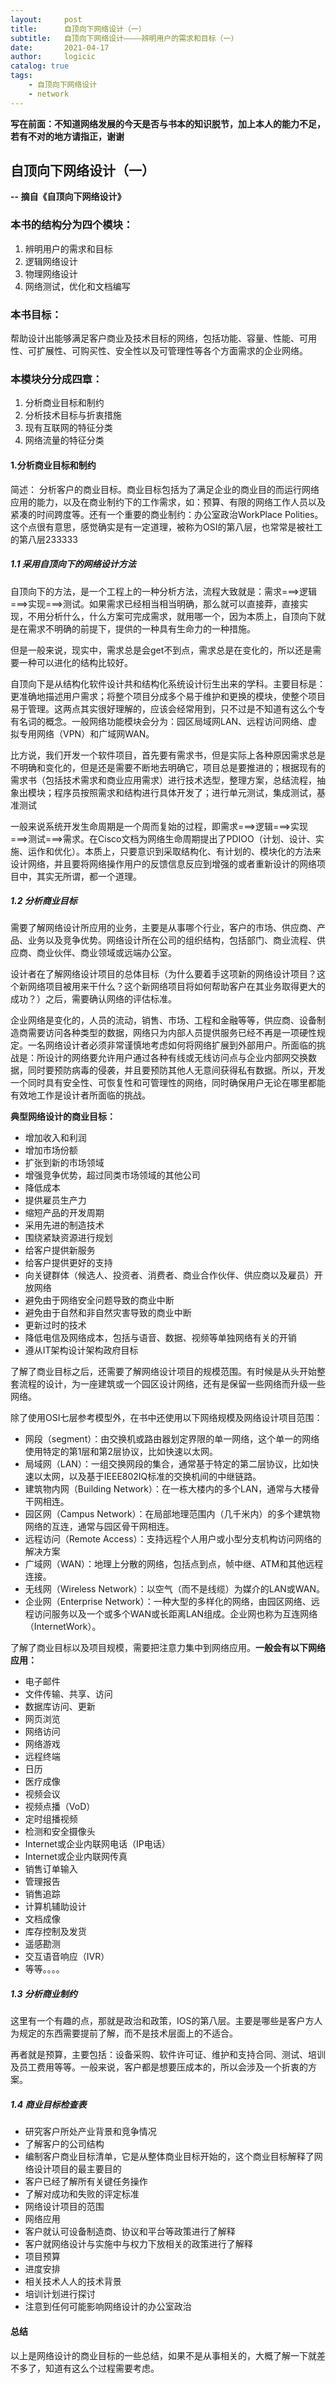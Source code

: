 ```yaml
---
layout:     post
title:      自顶向下网络设计（一）
subtitle:   自顶向下网络设计————辨明用户的需求和目标（一）
date:       2021-04-17
author:     logicic
catalog: true
tags:
    - 自顶向下网络设计
    - network
---
```


**写在前面：不知道网络发展的今天是否与书本的知识脱节，加上本人的能力不足，若有不对的地方请指正，谢谢**

## 自顶向下网络设计（一）
**-- 摘自《自顶向下网络设计》**

### 本书的结构分为四个模块：
1. 辨明用户的需求和目标
2. 逻辑网络设计
3. 物理网络设计
4. 网络测试，优化和文档编写


### 本书目标：
帮助设计出能够满足客户商业及技术目标的网络，包括功能、容量、性能、可用性、可扩展性、可购买性、安全性以及可管理性等各个方面需求的企业网络。

### 本模块分分成四章：
1. 分析商业目标和制约
2. 分析技术目标与折衷措施
3. 现有互联网的特征分类
4. 网络流量的特征分类

#### 1.分析商业目标和制约
简述：
分析客户的商业目标。商业目标包括为了满足企业的商业目的而运行网络应用的能力，以及在商业制约下的工作需求，如：预算、有限的网络工作人员以及紧凑的时间跨度等。还有一个重要的商业制约：办公室政治WorkPlace Polities。这个点很有意思，感觉确实是有一定道理，被称为OSI的第八层，也常常是被社工的第八层233333

##### 1.1 采用自顶向下的网络设计方法

自顶向下的方法，是一个工程上的一种分析方法，流程大致就是：需求===>逻辑===>实现===>测试。如果需求已经相当相当明确，那么就可以直接莽，直接实现，不用分析什么，什么方案可完成需求，就用哪一个，因为本质上，自顶向下就是在需求不明确的前提下，提供的一种具有生命力的一种措施。

但是一般来说，现实中，需求总是会get不到点，需求总是在变化的，所以还是需要一种可以进化的结构比较好。

自顶向下是从结构化软件设计共和结构化系统设计衍生出来的学科。主要目标是：更准确地描述用户需求；将整个项目分成多个易于维护和更换的模块，使整个项目易于管理。这两点其实很好理解的，应该会经常用到，只不过是不知道有这么个专有名词的概念。一般网络功能模块会分为：园区局域网LAN、远程访问网络、虚拟专用网络（VPN）和广域网WAN。

比方说，我们开发一个软件项目，首先要有需求书，但是实际上各种原因需求总是不明确和变化的，但是还是需要不断地去明确它，项目总是要推进的；根据现有的需求书（包括技术需求和商业应用需求）进行技术选型，整理方案，总结流程，抽象出模块；程序员按照需求和结构进行具体开发了；进行单元测试，集成测试，基准测试

一般来说系统开发生命周期是一个周而复始的过程，即需求===>逻辑===>实现===>测试===>需求。在Cisco文档为网络生命周期提出了PDIOO（计划、设计、实施、运作和优化）。本质上，只要意识到采取结构化、有计划的、模块化的方法来设计网络，并且要将网络操作用户的反馈信息反应到增强的或者重新设计的网络项目中，其实无所谓，都一个道理。

##### 1.2 分析商业目标

需要了解网络设计所应用的业务，主要是从事哪个行业，客户的市场、供应商、产品、业务以及竞争优势。网络设计所在公司的组织结构，包括部门、商业流程、供应商、商业伙伴、商业领域或远端办公室。

设计者在了解网络设计项目的总体目标（为什么要着手这项新的网络设计项目？这个新网络项目被用来干什么？这个新网络项目将如何帮助客户在其业务取得更大的成功？）之后，需要确认网络的评估标准。

企业网络是变化的，人员的流动，销售、市场、工程和金融等等，供应商、设备制造商需要访问各种类型的数据，网络只为内部人员提供服务已经不再是一项硬性规定。一名网络设计者必须非常谨慎地考虑如何将网络扩展到外部用户。所面临的挑战是：所设计的网络要允许用户通过各种有线或无线访问点与企业内部网交换数据，同时要预防病毒的侵袭，并且要预防其他人无意间获得私有数据。所以，开发一个同时具有安全性、可恢复性和可管理性的网络，同时确保用户无论在哪里都能有效地工作是设计者所面临的挑战。

**典型网络设计的商业目标：**
- 增加收入和利润
- 增加市场份额
- 扩张到新的市场领域
- 增强竞争优势，超过同类市场领域的其他公司
- 降低成本
- 提供雇员生产力
- 缩短产品的开发周期
- 采用先进的制造技术
- 围绕紧缺资源进行规划
- 给客户提供新服务
- 给客户提供更好的支持
- 向关键群体（候选人、投资者、消费者、商业合作伙伴、供应商以及雇员）开放网络
- 避免由于网络安全问题导致的商业中断
- 避免由于自然和非自然灾害导致的商业中断
- 更新过时的技术
- 降低电信及网络成本，包括与语音、数据、视频等单独网络有关的开销
- 遵从IT架构设计架构政府目标

了解了商业目标之后，还需要了解网络设计项目的规模范围。有时候是从头开始整套流程的设计，为一座建筑或一个园区设计网络，还有是保留一些网络而升级一些网络。

除了使用OSI七层参考模型外，在书中还使用以下网络规模及网络设计项目范围：
- 网段（segment）：由交换机或路由器划定界限的单一网络，这个单一的网络使用特定的第1层和第2层协议，比如快速以太网。
- 局域网（LAN）：一组交换网段的集合，通常基于特定的第二层协议，比如快速以太网，以及基于IEEE802IQ标准的交换机间的中继链路。
- 建筑物内网（Building Network）：在一栋大楼内的多个LAN，通常与大楼骨干网相连。
- 园区网（Campus Network）：在局部地理范围内（几千米内）的多个建筑物网络的互连，通常与园区骨干网相连。
- 远程访问（Remote Access）：支持远程个人用户或小型分支机构访问网络的解决方案
- 广域网（WAN）：地理上分散的网络，包括点到点，帧中继、ATM和其他远程连接。
- 无线网（Wireless Network）：以空气（而不是线缆）为媒介的LAN或WAN。
- 企业网（Enterprise Network）：一种大型的多样化的网络，由园区网络、远程访问服务以及一个或多个WAN或长距离LAN组成。企业网也称为互连网络（InternetWork）。

了解了商业目标以及项目规模，需要把注意力集中到网络应用。**一般会有以下网络应用：**
- 电子邮件
- 文件传输、共享、访问
- 数据库访问、更新
- 网页浏览
- 网络访问
- 网络游戏
- 远程终端
- 日历
- 医疗成像
- 视频会议
- 视频点播（VoD）
- 定时组播视频
- 检测和安全摄像头
- Internet或企业内联网电话（IP电话）
- Internet或企业内联网传真
- 销售订单输入
- 管理报告
- 销售追踪
- 计算机辅助设计
- 文档成像
- 库存控制及发货
- 遥感勘测
- 交互语音响应（IVR）
- 等等。。。。


##### 1.3 分析商业制约

这里有一个有趣的点，那就是政治和政策，IOS的第八层。主要是哪些是客户方人为规定的东西需要提前了解，而不是技术层面上的不适合。

再者就是预算，主要包括：设备采购、软件许可证、维护和支持合同、测试、培训及员工费用等等。一般来说，客户都是想要压成本的，所以会涉及一个折衷的方案。

##### 1.4 商业目标检查表

- 研究客户所处产业背景和竞争情况
- 了解客户的公司结构
- 编制客户商业目标清单，它是从整体商业目标开始的，这个商业目标解释了网络设计项目的最主要目的
- 客户已经了解所有关键任务操作
- 了解对成功和失败的评定标准
- 网络设计项目的范围
- 网络应用
- 客户就认可设备制造商、协议和平台等政策进行了解释
- 客户就网络设计与实施中与权力下放相关的政策进行了解释
- 项目预算
- 进度安排
- 相关技术人人的技术背景
- 培训计划进行探讨
- 注意到任何可能影响网络设计的办公室政治

#### 总结
以上是网络设计的商业目标的一些总结，如果不是从事相关的，大概了解一下就差不多了，知道有这么个过程需要考虑。